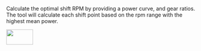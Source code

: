 Calculate the optimal shift RPM by providing a power curve, and gear ratios.
The tool will calculate each shift point based on the rpm range with the highest mean power.

<img width="71" height="41" src="[https://github.com/Silentwarior112/GT-TorqueCurveTool/blob/main/pics/gt2icon.png](https://github.com/Silentwarior112/OptimalShiftCalculator/blob/main/tool.PNG)">
